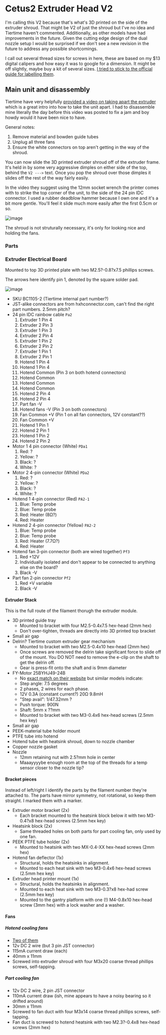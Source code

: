 # Cetus2 Extruder Head V2

I'm calling this V2 because that's what's 3D printed on the side of the extruder shroud. That might be V2 of just the shroud but I've no idea and Tiertime haven't commented. Additionally, as other models have had improvements in the future. Given the cutting edge design of the dual nozzle setup I would be surprised if we don't see a new revision in the future to address any possible shortcomings.

I call out several thread sizes for screws in here, these are based on my $13 digital calipers and how easy it was to google for a dimension. It might be off slightly, maybe buy a kit of several sizes. [I tried to stick to the official guide for labelling them](https://www.fastenermart.com/understanding-metric-fasteners.html).

## Main unit and disassembly

Tiertime have very helpfully [provided a video on taking apart the extruder](https://www.youtube.com/watch?v=_V2NRECrV9I) which is a great intro into how to take the unit apart. I had to disassemble mine literally the day before this video was posted to fix a jam and boy howdy would it have been nice to have.

General notes:

1. Remove material and bowden guide tubes
2. Unplug all three fans
3. Ensure the white connectors on top aren't getting in the way of the shroud.

You can now slide the 3D printed extruder shroud off of the extruder frame. It's held in by some very aggressive dimples on either side of the top, behind the `V2 --->` text. Once you pop the shroud over those dimples it slides off the rest of the way fairly easily. 

In the video they suggest using the 12mm socket wrench the printer comes with to strike the top corner of the unit, to the side of the 24 pin IDC connector. I used a rubber deadblow hammer because I own one and it's a bit more gentle. You'll feel it slide much more easily after the first 0.5cm or so.

![image](https://user-images.githubusercontent.com/1441553/216794681-2701ead5-d420-4706-87df-1507c5c7c380.png)

The shroud is not struturally necessary, it's only for looking nice and holding the fans.

### Parts

### Extruder Electrical Board

Mounted to top 3D printed plate with two M2.5?-0.8?x7.5 phillips screws.

The arrows here identify pin 1, denoted by the square solder pad.

![image](https://user-images.githubusercontent.com/1441553/216796913-3664a22c-3c0b-497b-a23d-f21ae00aaeee.png)

* SKU BC1105-2 (Tiertime internal part number?)
* JST-alike connectors are from hxhconnector.com, can't find the right part numbers. 2.5mm pitch?
* 24 pin IDC rainbow cable `Pa2`
    1. Extruder 1 Pin 4
    2. Extruder 2 Pin 3
    3. Extruder 1 Pin 3
    4. Extruder 2 Pin 4
    5. Extruder 1 Pin 2
    6. Extruder 2 Pin 2
    7. Extruder 1 Pin 1
    8. Extruder 2 Pin 1
    9. Hotend 1 Pin 4
    10. Hotend 1 Pin 4
    11. Hotend Common (Pin 3 on both hotend connectors)
    12. Hotend Common
    13. Hotend Common
    14. Hotend Common
    15. Hotend 2 Pin 4
    16. Hotend 2 Pin 4
    17. Part fan -V
    18. Hotend fans -V (Pin 3 on both connectors)
    19. Fan Common +V (Pin 1 on all fan connectors, 12V constant??)
    20. Fan Common +V
    21. Hotend 1 Pin 1
    22. Hotend 2 Pin 1
    23. Hotend 1 Pin 2
    24. Hotend 2 Pin 2
* Motor 1 4 pin connector (White) `PDa1`
    1. Red: ?
    2. Yellow: ?
    3. Black: ?
    4. White: ?
* Motor 2 4-pin connector (White) `PDa2`
    1. Red: ?
    2. Yellow: ?
    3. Black: ?
    4. White: ?
* Hotend 1 4-pin connector (Red) `PA2-1`
    1. Blue: Temp probe
    2. Blue: Temp probe
    3. Red: Heater (8Ω?)
    4. Red: Heater
* Hotend 2 4-pin connector (Yellow) `PA2-2`
    1. Blue: Temp probe
    2. Blue: Temp probe
    3. Red: Heater (7.7Ω?)
    4. Red: Heater
* Hotend fan 3-pin connector (both are wired together) `Pf3`
    1. Red +12V
    2. Individually isolated and don't appear to be connected to anything else on the board?
    3. Black -V
* Part fan 2-pin connector `Pf2`
    1. Red +V variable
    2. Black -V

#### Extruder Stack

This is the full route of the filament thorugh the extruder module.

* 3D printed guide tray
    * Mounted to bracket with four M2.5-0.4x7.5 hex-head (2mm hex)
    * Don't over-tighten, threads are directly into 3D printed top bracket
* Small air gap
* Delrin? Tiertime custom extruder gear mechanism
    * Mounted to bracket with two M2.5-0.4x10 hex-head (2mm hex)
    * Once screws are removed the delrin take significant force to slide off of the mount. You DO NOT need to remove the e-clip on the shaft to get the delrin off.
    * Gear is press-fit onto the shaft and is 9mm diameter
* FY-Motor 25BYHJ49-24B
    * No [exact match on their website](http://en.fy-motor.com/product/148.html) but similar models indicate:
    * Step angle: 7.5 degrees
    * 2 phases, 2 wires for each phase.
    * 12V 0.3A (constant current?) 20Ω 9.8mH
    * "Step avail": 1/47.32mm ?
    * Push torque: 900N
    * Shaft: 5mm x ??mm
    * Mounted to bracket with two M3-0.4x6 hex-head screws (2.5mm hex key)
* Small air gap
* PEEK-material tube holder mount
* PTFE tube into hotend
* Hotend tube with heatsink shroud, down to nozzle chamber
* Copper nozzle gasket
* Nozzle
    * 12mm retaining nut with 2.5?mm hole in center
    * Maaayyyybe enough room at the top of the threads for a temp sensor closer to the nozzle tip?

#### Bracket pieces

Instead of left/right I identify the parts by the filament number they're attached to. The parts have mirror symmetry, not rotational, so keep them straight. I marked them with a marker.

* Extruder motor bracket (2x)
    * Each bracket mounted to the heatsink block below it with two M3-0.4?x8 hex-head screws (2.5mm hex key)
* Heatsink block (2x)
    * Same threaded holes on both parts for part cooling fan, only used by one fan.
* PEEK PTFE tube holder (2x)
    * Mounted to heatsink with two MX-0.4-XX hex-head screws (2mm hex)
* Hotend fan deflector (1x)
    * Structural, holds the heatsinks in alignment.
    * Mounted to each heat sink with two M3-0.4x6 hex-head screws (2.5mm hex key)
* Extruder head printer mount (1x)
    * Structural, holds the heatsinks in alignment.
    * Mounted to each heat sink with two M3-0.3?x8 hex-had screw (2.5mm hex key)
    * Mounted to the gantry platform with one (!) M4-0.8x10 hex-head screw (3mm hex) with a lock washer and a washer.

#### Fans

##### Hotend cooling fans

* [Two of them](https://www.youtube.com/watch?v=btHpHjabRcc)
* 12v DC 2 wire (but 3 pin JST connector)
* 115mA current draw (each)
* 40mm x 11mm
* Screwed into extruder shroud with four M3x20 coarse thread phillips screws, self-tapping.

##### Part cooling fan

* 12v DC 2 wire, 2 pin JST connector
* 110mA current draw (ish, mine appears to have a noisy bearing so it drifted around)
* 30mm x 11mm
* Screwed to fan duct with four M3x14 coarse thread phillips screws, self-tapping.
* Fan duct is screwed to hotend heatsink with two M2.3?-0.4x8 hex-head screws (2mm hex)
